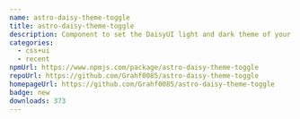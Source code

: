 ```yaml
---
name: astro-daisy-theme-toggle
title: astro-daisy-theme-toggle
description: Component to set the DaisyUI light and dark theme of your AstroJS app
categories:
  - css+ui
  - recent
npmUrl: https://www.npmjs.com/package/astro-daisy-theme-toggle
repoUrl: https://github.com/Grahf0085/astro-daisy-theme-toggle
homepageUrl: https://github.com/Grahf0085/astro-daisy-theme-toggle
badge: new
downloads: 373
---
```

